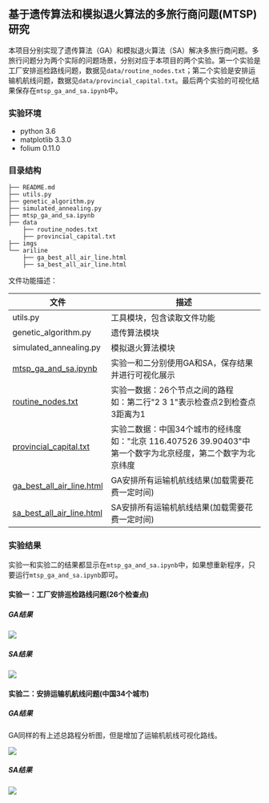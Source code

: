 ## 基于遗传算法和模拟退火算法的多旅行商问题(MTSP)研究

本项目分别实现了遗传算法（GA）和模拟退火算法（SA）解决多旅行商问题。多旅行问题分为两个实际的问题场景，分别对应于本项目的两个实验。第一个实验是工厂安排巡检路线问题，数据见`data/routine_nodes.txt`；第二个实验是安排运输机航线问题，数据见`data/provincial_capital.txt`。最后两个实验的可视化结果保存在`mtsp_ga_and_sa.ipynb`中。

### 实验环境

* python  3.6
* matplotlib  3.3.0
* folium  0.11.0

### 目录结构

```
├── README.md 
├── utils.py
├── genetic_algorithm.py
├── simulated_annealing.py
├── mtsp_ga_and_sa.ipynb
├── data
	├── routine_nodes.txt
	├── provincial_capital.txt
├── imgs
└── ariline
	├── ga_best_all_air_line.html
	├── sa_best_all_air_line.html
```

文件功能描述：

| 文件                                                         | 描述                                                         |
| ------------------------------------------------------------ | ------------------------------------------------------------ |
| utils.py                                                     | 工具模块，包含读取文件功能                                   |
| genetic_algorithm.py                                         | 遗传算法模块                                                 |
| simulated_annealing.py                                       | 模拟退火算法模块                                             |
| [mtsp_ga_and_sa.ipynb](mtsp_ga_and_sa.ipynb)                 | 实验一和二分别使用GA和SA，保存结果并进行可视化展示           |
| [routine_nodes.txt](./data/routine_nodes.txt)                | 实验一数据：26个节点之间的路程<br>如：第二行"2	3	1"表示检查点2到检查点3距离为1 |
| [provincial_capital.txt](./data/provincial_capital.txt)      | 实验二数据：中国34个城市的经纬度<br>如："北京	116.407526	39.90403"中第一个数字为北京经度，第二个数字为北京纬度 |
| [ga_best_all_air_line.html](./airline/ga_best_all_air_line.html) | GA安排所有运输机航线结果(加载需要花费一定时间)               |
| [sa_best_all_air_line.html](./airline/sa_best_all_air_line.html) | SA安排所有运输机航线结果(加载需要花费一定时间)               |

### 实验结果

实验一和实验二的结果都显示在`mtsp_ga_and_sa.ipynb`中，如果想重新程序，只要运行`mtsp_ga_and_sa.ipynb`即可。

#### 实验一：工厂安排巡检路线问题(26个检查点)

##### GA结果

![](H:\研究生之道\研一下\运筹学与最优化\我的论文\代码\imgs\实验1-GA.png)

##### SA结果

![](H:\研究生之道\研一下\运筹学与最优化\我的论文\代码\imgs\实验1-SA.png)

#### 实验二：安排运输机航线问题(中国34个城市)

##### GA结果

GA同样的有上述总路程分析图，但是增加了运输机航线可视化路线。

![](H:\研究生之道\研一下\运筹学与最优化\我的论文\代码\imgs\实验二-GA.gif)

##### SA结果

![](H:\研究生之道\研一下\运筹学与最优化\我的论文\代码\imgs\实验二-SA.gif)